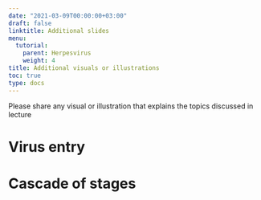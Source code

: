 ```yaml
---
date: "2021-03-09T00:00:00+03:00"
draft: false
linktitle: Additional slides
menu:
  tutorial:
    parent: Herpesvirus
    weight: 4
title: Additional visuals or illustrations
toc: true
type: docs
---
```


Please share any visual or illustration  that explains the topics discussed in lecture

# Virus entry

# Cascade of stages
